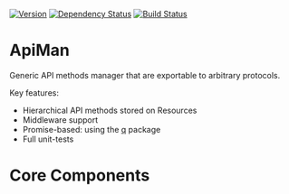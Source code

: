 [![Version](https://badge.fury.io/js/apiman.png)](https://npmjs.org/package/apiman)
[![Dependency Status](https://gemnasium.com/kolypto/nodejs-apiman.png)](https://gemnasium.com/kolypto/nodejs-apiman)
[![Build Status](https://travis-ci.org/kolypto/nodejs-apiman.png?branch=master)](https://travis-ci.org/kolypto/nodejs-apiman)

ApiMan
======

Generic API methods manager that are exportable to arbitrary protocols.

Key features:

* Hierarchical API methods stored on Resources
* Middleware support
* Promise-based: using the [q](https://npmjs.org/package/q) package
* Full unit-tests






Core Components
===============

